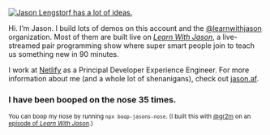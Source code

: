 [![Jason Lengstorf has a lot of ideas.](https://res.cloudinary.com/jlengstorf/image/upload/f_auto,g_auto/v1593579116/jason.af/og-image.jpg)](https://www.jason.af)

Hi. I’m Jason. I build lots of demos on this account and the [@learnwithjason](https://github.com/learnwithjason) organization. Most of them are built live on [_Learn With Jason_](https://www.learnwithjason.dev), a live-streamed pair programming show where super smart people join to teach us something new in 90 minutes.

I work at [Netlify](https://www.netlify.com/?utm_source=github&utm_medium=gh-profile-jl&utm_campaign=devex) as a Principal Developer Experience Engineer. For more information about me (and a whole lot of shenanigans), check out [jason.af](https://www.jason.af/).

### I have been booped on the nose <!-- boop-counter -->35<!-- /boop-counter --> times.

<small>You can boop my nose by running `npx boop-jasons-nose`. (I built this with [@gr2m](https://github.com/gr2m) on an [episode of _Learn With Jason_](https://www.learnwithjason.dev/github-automation-with-octokit).)</small>
